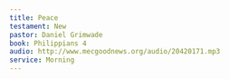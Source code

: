 ```yaml
---
title: Peace
testament: New
pastor: Daniel Grimwade 
book: Philippians 4
audio: http://www.mecgoodnews.org/audio/20420171.mp3
service: Morning
---
```

